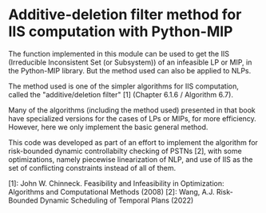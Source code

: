 # Additive-deletion filter method for IIS computation with Python-MIP

The function implemented in this module can be used to get the IIS (Irreducible
Inconsistent Set (or Subsystem)) of an infeasible LP or MIP, in the Python-MIP library.
But the method used can also be applied to NLPs.

The method used is one of the simpler algorithms for IIS computation, called
the "additive/deletion filter" [1] (Chapter 6.1.6 / Algorithm 6.7).

Many of the algorithms (including the method used) presented in that book have
specialized versions for the cases of LPs or MIPs, for more efficiency.
However, here we only implement the basic general method.

This code was developed as part of an effort to implement the algorithm for
risk-bounded dynamic controllabilty checking of PSTNs [2], with some optimizations,
namely piecewise linearization of NLP, and use of IIS as the set of conflicting
constraints instead of all of them.

[1]: John W. Chinneck. Feasibility and Infeasibility in Optimization: Algorithms and Computational Methods (2008)
[2]: Wang, A.J. Risk-Bounded Dynamic Scheduling of Temporal Plans (2022)
